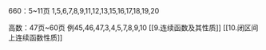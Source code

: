  
660：5~11页
	1,5,6,7,8,9,11,12,13,15,16,17,18,19,20

高数：47页~60页
	例45,46,47,3,4,5,7,8,9,10
[[9.连续函数及其性质]]
[[10.闭区间上连续函数性质]]